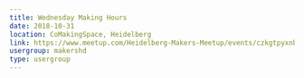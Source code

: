 ```yaml
---
title: Wednesday Making Hours
date: 2018-10-31
location: CoMakingSpace, Heidelberg
link: https://www.meetup.com/Heidelberg-Makers-Meetup/events/czkgtpyxnbpc/
usergroup: makershd
type: usergroup
---
```

